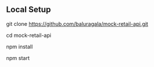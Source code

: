 Local Setup
-----------

git clone https://github.com/baluragala/mock-retail-api.git

cd mock-retail-api

npm install

npm start
